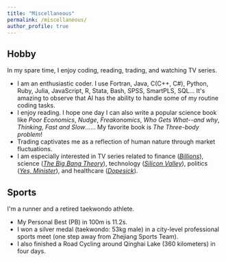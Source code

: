 ```yaml
---
title: "Miscellaneous"
permalink: /miscellaneous/
author_profile: true
---
```


## Hobby
In my spare time, I enjoy coding, reading, trading, and watching TV series. 
-	I am an enthusiastic coder. I use Fortran, Java, C(C++, C#), Python, Ruby, Julia, JavaScript, R, Stata, Bash, SPSS, SmartPLS, SQL... It's amazing to observe that AI has the ability to handle some of my routine coding tasks.
-	I enjoy reading. I hope one day I can also write a popular science book like *Poor Economics*, *Nudge*, *Freakonomics*, *Who Gets What--and why*, *Thinking, Fast and Slow*…… My favorite book is *The Three-body problem*!
-	Trading captivates me as a reflection of human nature through market fluctuations.
-	I am especially interested in TV series related to finance ([*Billions*](https://en.wikipedia.org/wiki/Billions_(TV_series))), science ([*The Big Bang Theory*](https://en.wikipedia.org/wiki/The_Big_Bang_Theory)), technology ([*Silicon Valley*](https://en.wikipedia.org/wiki/Silicon_Valley_(TV_series))), politics ([*Yes, Minister*](https://en.wikipedia.org/wiki/Yes_Minister)), and healthcare ([*Dopesick*](https://en.wikipedia.org/wiki/Dopesick_(miniseries))).

## Sports
I'm a runner and a retired taekwondo athlete.
-	My Personal Best (PB) in 100m is 11.2s.
-	I won a silver medal (taekwondo: 53kg male) in a city-level professional sports meet (one step away from Zhejiang Sports Team).
-	I also finished a Road Cycling around Qinghai Lake (360 kilometers) in four days.
